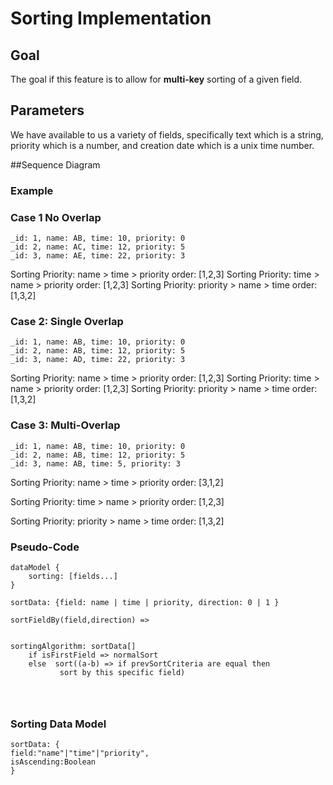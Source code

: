 # Sorting Implementation


## Goal
The goal if this feature is to allow for **multi-key**
sorting of a given field.

## Parameters
We have available to us a variety of fields,
specifically text which is a string, priority which is a number,
and creation date which is a unix time number.

##Sequence Diagram


### Example 


### Case 1 No Overlap
```
_id: 1, name: AB, time: 10, priority: 0 
_id: 2, name: AC, time: 12, priority: 5
_id: 3, name: AE, time: 22, priority: 3 
```
Sorting Priority: name > time > priority
order: [1,2,3]
Sorting Priority: time > name > priority
order: [1,2,3]
Sorting Priority: priority > name > time 
order: [1,3,2]


### Case 2: Single Overlap
```
_id: 1, name: AB, time: 10, priority: 0 
_id: 2, name: AB, time: 12, priority: 5
_id: 3, name: AD, time: 22, priority: 3 
```

Sorting Priority: name > time > priority
order: [1,2,3]
Sorting Priority: time > name > priority
order: [1,2,3]
Sorting Priority: priority > name > time
order: [1,3,2]

### Case 3: Multi-Overlap
```
_id: 1, name: AB, time: 10, priority: 0 
_id: 2, name: AB, time: 12, priority: 5
_id: 3, name: AB, time: 5, priority: 3 
```
Sorting Priority: name > time > priority 
order: [3,1,2]

Sorting Priority: time > name > priority
order: [1,2,3]

Sorting Priority: priority > name > time
order: [1,3,2]

### Pseudo-Code
```
dataModel {
    sorting: [fields...]
}

sortData: {field: name | time | priority, direction: 0 | 1 }

sortFieldBy(field,direction) => 


sortingAlgorithm: sortData[]
    if isFirstField => normalSort
    else  sort((a-b) => if prevSortCriteria are equal then
           sort by this specific field)
    
   
    
```


### Sorting Data Model
``` 
sortData: { 
field:"name"|"time"|"priority", 
isAscending:Boolean
}
```

